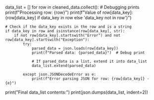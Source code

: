 data_list = []
for row in cleaned_data.collect():
    # Debugging prints
    print(f"Processing row: {row}")
    print(f"Value of row[data_key]: {row[data_key] if data_key in row else 'data_key not in row'}")

    # Check if the data_key exists in the row and is a string
    if data_key in row and isinstance(row[data_key], str):
        if not row[data_key].startswith("Error") and not row[data_key].startswith("Exception"):
            try:
                parsed_data = json.loads(row[data_key])
                print(f"Parsed data: {parsed_data}")  # Debug print

                # If parsed_data is a list, extend it into data_list
                data_list.extend(parsed_data)
                
            except json.JSONDecodeError as e:
                print(f"Error parsing JSON for row: {row[data_key]} - {e}")
                
print("Final data_list contents:")
print(json.dumps(data_list, indent=2))
